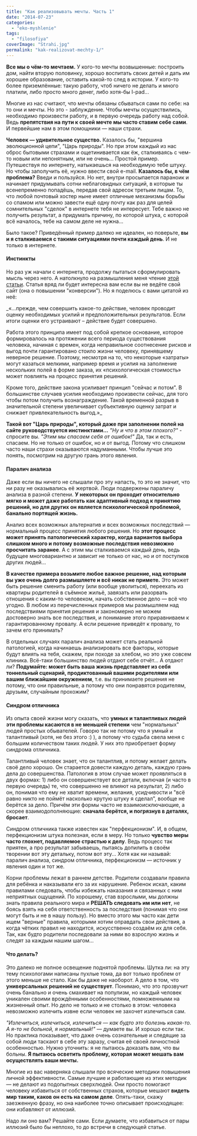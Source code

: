 ```yaml
---
title: "Как реализовывать мечты. Часть 1"
date: "2014-07-23"
categories: 
  - "eko-myshlenie"
tags: 
  - "filosofiya"
coverImage: "Strahi.jpg"
permalink: "kak-realizovat-mechty-1/"
---
```


**Все мы о чём-то мечтаем.** У кого-то мечты возвышенные: построить дом, найти вторую половинку, хорошо воспитать своих детей и дать им хорошее образование, оставить какой-то след в истории. У кого-то более приземлённые: такую работу, чтоб ничего не делать и много платили, либо просто много денег, либо хотя-бы I-pad...

Многие из нас считают, что мечты обязаны сбываться сами по себе: на то они и мечты. Но это - заблуждение. Чтобы мечты осуществились, необходимо произвести работу, и в первую очередь работу над собой. Ведь **препятствия на пути к своей мечте мы часто ставим себе сами**. И первейшие нам в этом помощники — наши страхи.

**Человек — удивительное существо.** Казалось бы, "вершина эволюционной цепи", "Царь природы". Но при этом каждый из нас оброс бытовыми страхами и ощетинивается как ёж, сталкиваясь с чем-то новым или непонятным, или не очень... Простой пример. Путешествуя по интернету, натыкаешься на необходимую тебе штуку. Но чтобы заполучить её, нужно ввести свой e-mail. **Казалось бы, в чём проблема?** Введи и пользуйся. Но нет, внутри просыпается параноик и начинает придумывать сотни неблаговидных ситуаций, в которые ты всенепременно попадёшь, передав свой адресок третьим лицам. То, что любой почтовый хостер ныне имеет отличные механизмы борьбы со спамом или можно завести ещё одну почту как раз для целей сомнительных "сделок" в интернете тебя не интересует. Тебе важно не получить результат, а придумать причину, по которой штука, с которой всё началось, тебе на самом деле не нужна...

Было такое? Приведённый пример далеко не идеален, но поверьте, **вы и я сталкиваемся с такими ситуациями почти каждый день**. И не только в интернете.

#### Инстинкты

Но раз уж начали с интернета, продолжу пытаться сформулировать мысль через него. А натолкнуло на размышления меня чтение [этой статьи](http://habrahabr.ru/company/paysto/blog/230417/). Статья вряд ли будет интересна вам если вы не ведёте свой сайт (она о повышении "конверсии"). Но я поделюсь с вами цитатой из неё:

_«...прежде, чем совершить какое-то действие, человек проводит оценку необходимых усилий и предположительных результатов. Если итоги оценки его устраивают – действие будет совершено.

Работа этого принципа имеет под собой крепкое основание, которое формировалось на протяжении всего периода существования человека, начиная с времен, когда неправильное соотнесение рисков и выгод почти гарантировано стоило жизни человеку, принявшему неверное решение. Поэтому, несмотря на то, что некоторые «затраты» могут казаться мелкими, например время и усилия на заполнение нескольких полей в форме заказа, их «психологическая стоимость» может повлиять на процесс принятия решений.

Кроме того, действие закона усиливает принцип "сейчас и потом". В большинстве случаев усилия необходимо произвести сейчас, для того чтобы потом получить вознаграждение. Такой временной разрыв в значительной степени увеличивает субъективную оценку затрат и снижает привлекательность выгод.»_

**Такой вот "Царь природы", который даже при заполнении полей на сайте руководствуется инстинктами...** _"Ну и что в этом плохого?"_ - спросите вы. _"Этим мы спасаем себя от ошибок!"_ Да, так и есть, спасаем. Но не только от ошибок, но и от выгод. Потому что слишком часто наши страхи оказываются надуманными. Чтобы лучше это понять, посмотрим на другую грань этого явления.

#### Паралич анализа

Даже если вы ничего не слышали про эту напасть, то это не значит, что ни разу не оказывались её жертвой. Люди подвержены параличу анализа в разной степени. **У некоторых он проходит относительно мягко и может даже работать как адаптивный подход к принятию решений, но для других он является психологической проблемой, банально портящей жизнь.**

Анализ всех возможных альтернатив и всех возможных последствий — нормальный процесс принятия любого решения. Но **этот процесс может принять патологический характер, когда вариантов выбора слишком много и потому возможные последствия невозможно просчитать заранее**. А с этим мы сталкиваемся каждый день, ведь будущее многовариантно и зависит не только от нас, но и от поступков других людей...

**В качестве примера возьмите любое важное решение, над которым вы уже очень долго размышляете и всё никак не примете.** Это может быть решение сменить работу (или вообще уволиться), переехать из квартиры родителей в съёмное жильё, завязать или разорвать отношения с каким-то человеком, начать собственное дело — всё что угодно. В любом из перечисленных примеров мы размышляем над последствиями принятия решения и закономерно не можем достоверно знать все последствия, и понимание этого приравниваем к гарантированному провалу. А если решение приведёт к провалу, то зачем его принимать?

В отдельных случаях паралич анализа может стать реальной патологией, когда начинаешь анализировать все факторы, которые будут влиять на тебя, скажем, при походе за хлебом, но это уже совсем клиника. Всё-таки большинство людей отдают себе отчёт... А отдают ли? **Подумайте: может быть ваша жизнь представляет из себя тоннельный сценарий, продиктованный вашими родителями или вашим ближайшим окружением**, т.е. вы принимаете решения не потому, что они правильные, а потому что они понравятся родителям, друзьям, случайным прохожим?

#### Синдром отличника

Из опыта своей жизни могу сказать, что **умных и талантливых людей эти проблемы касаются в не меньшей степени** чем "нормальных" людей простых обывателей. Говорю так не потому что я умный и талантливый (хотя, не без этого :) ), а потому что судьба свела меня с большим количеством таких людей. У них это приобретает форму синдрома отличника.

Талантливый человек знает, что он талантлив, и потому желает делать своё дело хорошо. Он старается довести каждую деталь, каждую грань дела до совершенства. Патология в этом случае может проявляться в двух формах: 1) либо он совершенствует все детали, включая (и часто в первую очередь) те, что совершенно не влияют на результат, 2) либо он, понимая что ему не хватит времени, желания, усидчивости и "всё равно никто не поймёт насколько крутую штуку я сделал", вообще не берётся за дело. Причём эти формы часто не взаимоисключающие, а скорее взаимодополняющие: **сначала берётся, и погрязнув в деталях, бросает**.

Синдром отличника также известен как "перфекционизм". И, в общем, перфекционизм штука полезная, если в меру. Но только **чувство меры часто глохнет, подавляемое страстью к делу**. Ведь процесс так приятен, а про результат забываешь, пытаясь допилить в своём творении вот эту детальку, потом вот эту... Хотя как ни называй: паралич анализа, синдром отличника, перфекционизм — источник у явления один и тот же.

Корни проблемы лежат в раннем детстве. Родители создавали правила для ребёнка и наказывали его за их нарушение. Ребенок искал, каким правилами следовать, чтобы избежать наказания и связанных с ним неприятных ощущений. По хорошему, став взрослыми, мы должны знать правила реального мира и **РЕШАТЬ следовать им или нет**, не боясь взять на себя ответственность за последствия (понимая что они могут быть и не в нашу пользу). Но вместо этого мы часто как дети ищем "верные" правила, которыми хотим оправдать свои действия, а когда чётких правил не находится, искусственно создаём их для себя. Так, как будто родители последовали за ними во взрослую жизнь и следят за каждым нашим шагом...

#### Что делать?

Это далеко не полное освещение поднятой проблемы. Шутка ли: на эту тему психологами написаны пухлые тома, да вот только проблем от этого меньше не стало. Как бы даже не наоборот. А дело в том, что **универсальных решений не существует**. Понимаю, что это прозвучит очень банально и очень смахивает на популизм, но каждый человек уникален своими врождёнными особенностями, помноженными на жизненный опыт. Но дело не только и не столько в этом: человека невозможно излечить извне если человек не захочет излечиться сам.

_"Излечиться, излечиться, излечиться — как будто это болезнь какая-то. А я-то не больной, я нормальный!"_ — думаете вы. И хорошо если так. Но практика показывает, что даже очень сознательные и следящие за собой люди таскают в себе эту заразу, считая её своей личностной особенностью. Нужно уточнить: я не пытаюсь доказать вам, что вы больны. **Я пытаюсь осветить проблему, которая может мешать вам осуществлять ваши мечты.**

Многие из вас наверняка слышали про всяческие методики повышения личной эффективности. Самые лучшие и работающие из этих методик — не делают из подопытных сверхлюдей. Они просто помогают человеку избавиться от собственных страхов, которые мешают **видеть мир таким, каков он есть на самом деле**. Опять-таки, скажу заезженную фразу, но она наиболее точно описывает происходящее: они избавляют от иллюзий.

Надо ли оно вам? Решайте сами. Если думаете, что избавиться от пары иллюзий было бы неплохо, то до встречи в следующей статье.
